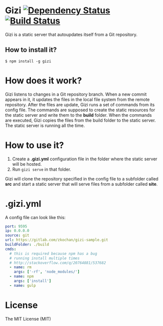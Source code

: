 Gizi [![Dependency Status](https://david-dm.org/zkochan/gizi/status.svg?style=flat)](https://david-dm.org/zkochan/gizi) [![Build Status](http://img.shields.io/travis/zkochan/gizi.svg?style=flat)](https://travis-ci.org/zkochan/gizi)
=====

Gizi is a static server that autoupdates itself from a Git repository.

## How to install it?

```
$ npm install -g gizi
```

# How does it work?

Gizi listens to changes in a Git repository branch. When a new commit appears in it, it updates the files in the local file system from the remote repository. After the files are update, Gizi runs a set of commands from its config file. The commands are supposed to create the static resources for the static server and write them to the **build** folder. When the commands are executed, Gizi copies the files from the build folder to the static server. The static server is running all the time.

# How to use it?

1. Create a **.gizi.yml** configuration file in the folder where the static server will be hosted.
2. Run ``gizi serve`` in that folder.

Gizi will clone the repository specified in the config file to a subfolder called **src** and start a static server that will serve files from a subfolder called **site**.

# .gizi.yml
A config file can look like this:
``` yaml
port: 9595
ip: 0.0.0.0
source: git
url: https://gitlab.com/zkochan/gizi-sample.git
buildFolder: ./build
cmds:
  # this is required because npm has a bug
  # running install multiple times
  # http://stackoverflow.com/q/20764881/537682
  - name: rm
    args: ['-rf', 'node_modules/']
  - name: npm
    args: ['install']
  - name: gulp
```


License
========

The MIT License (MIT)
